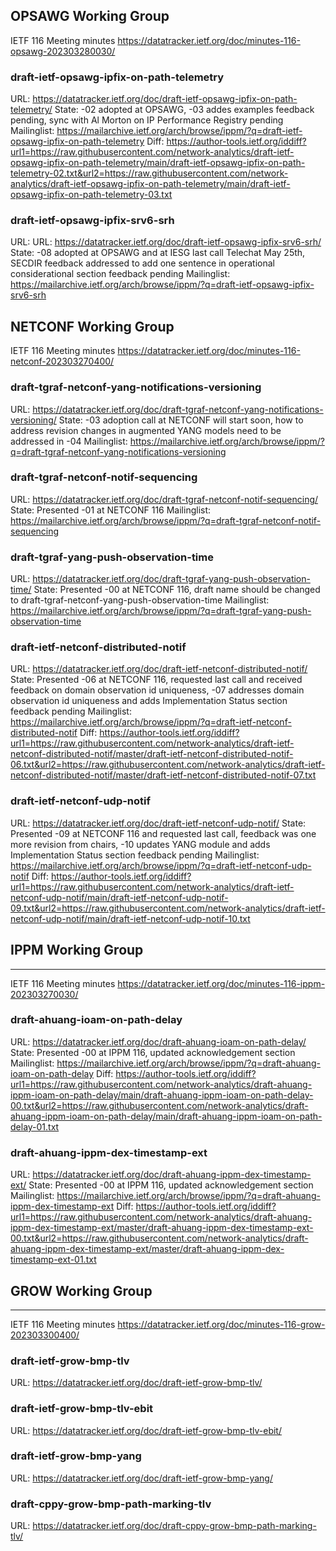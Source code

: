## OPSAWG Working Group

IETF 116 Meeting minutes
https://datatracker.ietf.org/doc/minutes-116-opsawg-202303280030/

### draft-ietf-opsawg-ipfix-on-path-telemetry
URL: https://datatracker.ietf.org/doc/draft-ietf-opsawg-ipfix-on-path-telemetry/
State: -02 adopted at OPSAWG, -03 addes examples feedback pending, sync with Al Morton on IP Performance Registry pending
Mailinglist: https://mailarchive.ietf.org/arch/browse/ippm/?q=draft-ietf-opsawg-ipfix-on-path-telemetry
Diff: https://author-tools.ietf.org/iddiff?url1=https://raw.githubusercontent.com/network-analytics/draft-ietf-opsawg-ipfix-on-path-telemetry/main/draft-ietf-opsawg-ipfix-on-path-telemetry-02.txt&url2=https://raw.githubusercontent.com/network-analytics/draft-ietf-opsawg-ipfix-on-path-telemetry/main/draft-ietf-opsawg-ipfix-on-path-telemetry-03.txt

### draft-ietf-opsawg-ipfix-srv6-srh
URL: URL: https://datatracker.ietf.org/doc/draft-ietf-opsawg-ipfix-srv6-srh/
State: -08 adopted at OPSAWG and at IESG last call Telechat May 25th, SECDIR feedback addressed to add one sentence in operational considerational section feedback pending
Mailinglist: https://mailarchive.ietf.org/arch/browse/ippm/?q=draft-ietf-opsawg-ipfix-srv6-srh


## NETCONF Working Group

IETF 116 Meeting minutes
https://datatracker.ietf.org/doc/minutes-116-netconf-202303270400/

### draft-tgraf-netconf-yang-notifications-versioning
URL: https://datatracker.ietf.org/doc/draft-tgraf-netconf-yang-notifications-versioning/
State: -03 adoption call at NETCONF will start soon, how to address revision changes in augmented YANG models need to be addressed in -04
Mailinglist: https://mailarchive.ietf.org/arch/browse/ippm/?q=draft-tgraf-netconf-yang-notifications-versioning

### draft-tgraf-netconf-notif-sequencing
URL: https://datatracker.ietf.org/doc/draft-tgraf-netconf-notif-sequencing/
State: Presented -01 at NETCONF 116
Mailinglist: https://mailarchive.ietf.org/arch/browse/ippm/?q=draft-tgraf-netconf-notif-sequencing

### draft-tgraf-yang-push-observation-time
URL: https://datatracker.ietf.org/doc/draft-tgraf-yang-push-observation-time/
State: Presented -00 at NETCONF 116, draft name should be changed to draft-tgraf-netconf-yang-push-observation-time
Mailinglist: https://mailarchive.ietf.org/arch/browse/ippm/?q=draft-tgraf-yang-push-observation-time

### draft-ietf-netconf-distributed-notif
URL: https://datatracker.ietf.org/doc/draft-ietf-netconf-distributed-notif/
State: Presented -06 at NETCONF 116, requested last call and received feedback on domain observation id uniqueness, -07 addresses domain observation id uniqueness and adds Implementation Status section feedback pending
Mailinglist: https://mailarchive.ietf.org/arch/browse/ippm/?q=draft-ietf-netconf-distributed-notif
Diff: https://author-tools.ietf.org/iddiff?url1=https://raw.githubusercontent.com/network-analytics/draft-ietf-netconf-distributed-notif/master/draft-ietf-netconf-distributed-notif-06.txt&url2=https://raw.githubusercontent.com/network-analytics/draft-ietf-netconf-distributed-notif/master/draft-ietf-netconf-distributed-notif-07.txt

### draft-ietf-netconf-udp-notif
URL: https://datatracker.ietf.org/doc/draft-ietf-netconf-udp-notif/
State: Presented -09 at NETCONF 116 and requested last call, feedback was one more revision from chairs, -10 updates YANG module and adds Implementation Status section feedback pending
Mailinglist: https://mailarchive.ietf.org/arch/browse/ippm/?q=draft-ietf-netconf-udp-notif
Diff: https://author-tools.ietf.org/iddiff?url1=https://raw.githubusercontent.com/network-analytics/draft-ietf-netconf-udp-notif/main/draft-ietf-netconf-udp-notif-09.txt&url2=https://raw.githubusercontent.com/network-analytics/draft-ietf-netconf-udp-notif/main/draft-ietf-netconf-udp-notif-10.txt


## IPPM Working Group
---
IETF 116 Meeting minutes
https://datatracker.ietf.org/doc/minutes-116-ippm-202303270030/

### draft-ahuang-ioam-on-path-delay
URL: https://datatracker.ietf.org/doc/draft-ahuang-ioam-on-path-delay/
State: Presented -00 at IPPM 116, updated acknowledgement section
Mailinglist: https://mailarchive.ietf.org/arch/browse/ippm/?q=draft-ahuang-ioam-on-path-delay
Diff: https://author-tools.ietf.org/iddiff?url1=https://raw.githubusercontent.com/network-analytics/draft-ahuang-ippm-ioam-on-path-delay/main/draft-ahuang-ippm-ioam-on-path-delay-00.txt&url2=https://raw.githubusercontent.com/network-analytics/draft-ahuang-ippm-ioam-on-path-delay/main/draft-ahuang-ippm-ioam-on-path-delay-01.txt

### draft-ahuang-ippm-dex-timestamp-ext
URL: https://datatracker.ietf.org/doc/draft-ahuang-ippm-dex-timestamp-ext/
State: Presented -00 at IPPM 116, updated acknowledgement section
Mailinglist: https://mailarchive.ietf.org/arch/browse/ippm/?q=draft-ahuang-ippm-dex-timestamp-ext
Diff: https://author-tools.ietf.org/iddiff?url1=https://raw.githubusercontent.com/network-analytics/draft-ahuang-ippm-dex-timestamp-ext/master/draft-ahuang-ippm-dex-timestamp-ext-00.txt&url2=https://raw.githubusercontent.com/network-analytics/draft-ahuang-ippm-dex-timestamp-ext/master/draft-ahuang-ippm-dex-timestamp-ext-01.txt


## GROW Working Group
---
IETF 116 Meeting minutes
https://datatracker.ietf.org/doc/minutes-116-grow-202303300400/

### draft-ietf-grow-bmp-tlv
URL: https://datatracker.ietf.org/doc/draft-ietf-grow-bmp-tlv/

### draft-ietf-grow-bmp-tlv-ebit
URL: https://datatracker.ietf.org/doc/draft-ietf-grow-bmp-tlv-ebit/

### draft-ietf-grow-bmp-yang
URL: https://datatracker.ietf.org/doc/draft-ietf-grow-bmp-yang/

### draft-cppy-grow-bmp-path-marking-tlv
URL: https://datatracker.ietf.org/doc/draft-cppy-grow-bmp-path-marking-tlv/
